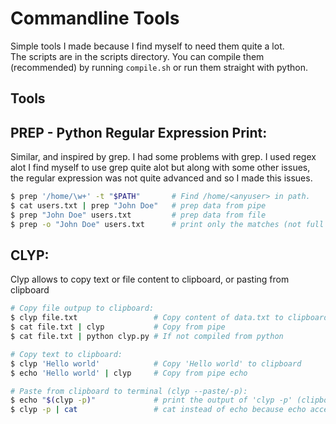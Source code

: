 # Commandline Tools
Simple tools I made because I find myself to need them quite a lot.  
The scripts are in the scripts directory. You can compile them (recommended) by running `compile.sh` or run them straight with python.

## Tools

## PREP - Python  Regular Expression Print:
Similar, and inspired by grep. I had some problems with grep. I used regex alot I find myself to use grep quite alot but along with some other issues, the regular expression was not quite advanced and so I made this issues.


```sh
$ prep '/home/\w+' -t "$PATH"       # Find /home/<anyuser> in path.
$ cat users.txt | prep "John Doe"   # prep data from pipe
$ prep "John Doe" users.txt         # prep data from file
$ prep -o "John Doe" users.txt      # print only the matches (not full lines)
```

##  CLYP:
Clyp allows to copy text or file content to clipboard, or pasting from clipboard


```sh
# Copy file outpup to clipboard:
$ clyp file.txt                 # Copy content of data.txt to clipboard
$ cat file.txt | clyp           # Copy from pipe
$ cat file.txt | python clyp.py # If not compiled from python

# Copy text to clipboard:
$ clyp 'Hello world'            # Copy 'Hello world' to clipboard
$ echo 'Hello world' | clyp     # Copy from pipe echo

# Paste from clipboard to terminal (clyp --paste/-p):
$ echo "$(clyp -p)"             # print the output of 'clyp -p' (clipboard data)
$ clyp -p | cat                 # cat instead of echo because echo accepts no stdin
```